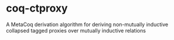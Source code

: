 # coq-ctproxy
A MetaCoq derivation algorithm for deriving non-mutually inductive collapsed tagged proxies over mutually inductive relations
